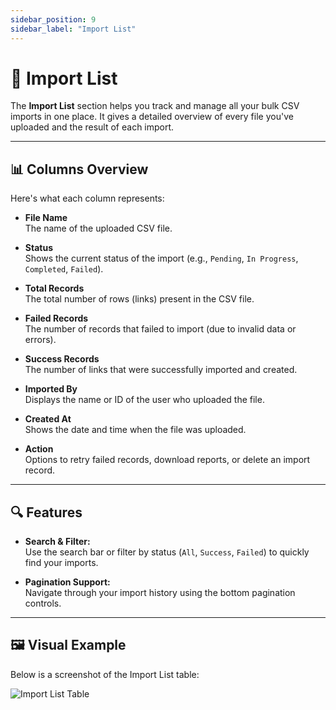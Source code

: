 ```yaml
---
sidebar_position: 9
sidebar_label: "Import List"
---
```


# 📄 Import List

The **Import List** section helps you track and manage all your bulk CSV imports in one place. It gives a detailed overview of every file you've uploaded and the result of each import.

---

## 📊 Columns Overview

Here's what each column represents:

- **File Name**  
  The name of the uploaded CSV file.

- **Status**  
  Shows the current status of the import (e.g., `Pending`, `In Progress`, `Completed`, `Failed`).

- **Total Records**  
  The total number of rows (links) present in the CSV file.

- **Failed Records**  
  The number of records that failed to import (due to invalid data or errors).

- **Success Records**  
  The number of links that were successfully imported and created.

- **Imported By**  
  Displays the name or ID of the user who uploaded the file.

- **Created At**  
  Shows the date and time when the file was uploaded.

- **Action**  
  Options to retry failed records, download reports, or delete an import record.

---

## 🔍 Features

- **Search & Filter:**  
  Use the search bar or filter by status (`All`, `Success`, `Failed`) to quickly find your imports.

- **Pagination Support:**  
  Navigate through your import history using the bottom pagination controls.

---

## 🖼️ Visual Example

Below is a screenshot of the Import List table:

<div style={{ display: 'flex', justifyContent: 'center', marginTop: '2rem' }}>
  <img
    src="/img/my-link/import-list-preview.png"
    alt="Import List Table"
    style={{
      width: '100%',
      borderRadius: '10px',
      boxShadow: '0 4px 12px rgba(0, 0, 0, 0.1)'
    }}
  />
</div>
